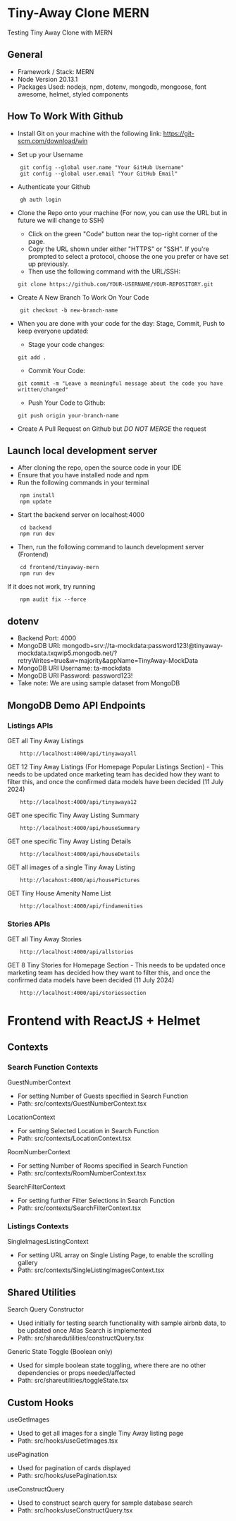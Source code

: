 # Tiny-Away Clone MERN
Testing Tiny Away Clone with MERN

## General
- Framework / Stack: MERN
- Node Version 20.13.1
- Packages Used: nodejs, npm, dotenv, mongodb, mongoose, font awesome, helmet, styled components

## How To Work With Github
- Install Git on your machine with the following link: 
    https://git-scm.com/download/win

- Set up your Username 

```
    git config --global user.name "Your GitHub Username"
    git config --global user.email "Your GitHub Email"
```

- Authenticate your Github 

```
    gh auth login
```

- Clone the Repo onto your machine (For now, you can use the URL but in future we will change to SSH)

    - Click on the green "Code" button near the top-right corner of the page.
    - Copy the URL shown under either "HTTPS" or "SSH". If you're prompted to select a protocol, choose the one you prefer or have set up previously.
    - Then use the following command with the URL/SSH: 


    ```
    git clone https://github.com/YOUR-USERNAME/YOUR-REPOSITORY.git
    ```

- Create A New Branch To Work On Your Code 


```
    git checkout -b new-branch-name
```

- When you are done with your code for the day: Stage, Commit, Push to keep everyone updated: 

    - Stage your code changes: 

    ```
    git add .
    ```

    - Commit Your Code: 
    ```
    git commit -m "Leave a meaningful message about the code you have written/changed"
    ```

    - Push Your Code to Github: 
    ```
    git push origin your-branch-name
    ```

- Create A Pull Request on Github but *DO NOT MERGE* the request 


## Launch local development server 
- After cloning the repo, open the source code in your IDE 
- Ensure that you have installed node and npm  
- Run the following commands in your terminal 

```
    npm install 
    npm update
```

- Start the backend server on localhost:4000

```
    cd backend
    npm run dev
```

- Then, run the following command to launch development server (Frontend)

```    
    cd frontend/tinyaway-mern
    npm run dev 
```

If it does not work, try running

```
    npm audit fix --force
```

## dotenv
- Backend Port: 4000
- MongoDB URI: mongodb+srv://ta-mockdata:password123!@tinyaway-mockdata.txqwip5.mongodb.net/?retryWrites=true&w=majority&appName=TinyAway-MockData
- MongoDB URI Username: ta-mockdata
- MongoDB URI Password: password123!
- Take note: We are using sample dataset from MongoDB 
<!-- # test API key for MongoDB [DO NOT DELETE] -->
<!-- # hV9T48NpQC3aWTnnpu7nUAcmbFXQ7ROr0tKHvWdeL0eFUrrzyFFpKVz7o8VsO4wj -->

<!--   ----------------------------------------------------------------------------------------------------------- -->
<!--   ----------------------------------------------------------------------------------------------------------- -->
<!--   ----------------------------------------------------------------------------------------------------------- -->
<!--   ----------------------------------------------------------------------------------------------------------- -->
<!--   ----------------------------------------------------------------------------------------------------------- -->
<!--   ----------------------------------------------------------------------------------------------------------- -->
<!--   ----------------------------------------------------------------------------------------------------------- -->
<!--   ----------------------------------------------------------------------------------------------------------- -->
<!--   ----------------------------------------------------------------------------------------------------------- -->

## MongoDB Demo API Endpoints
### Listings APIs 
GET all Tiny Away Listings
```
    http://localhost:4000/api/tinyawayall
```

GET 12 Tiny Away Listings (For Homepage Popular Listings Section)
    - This needs to be updated once marketing team has decided how they want to filter this, and once the confirmed data models have been decided (11 July 2024)
```
    http://localhost:4000/api/tinyawaya12
```

GET one specific Tiny Away Listing Summary
```
    http://localhost:4000/api/houseSummary
```

GET one specific Tiny Away Listing Details 
```
    http://localhost:4000/api/houseDetails
```

GET all images of a single Tiny Away Listing
```
    http://locahost:4000/api/housePictures
```

GET Tiny House Amenity Name List 
```
    http://localhost:4000/api/findamenities
```

### Stories APIs
GET all Tiny Away Stories 
```
    http://localhost:4000/api/allstories
```

GET 8 Tiny Stories for Homepage Section
    - This needs to be updated once marketing team has decided how they want to filter this, and once the confirmed data models have been decided (11 July 2024)
```
    http://localhost:4000/api/storiessection
```

<!--   ----------------------------------------------------------------------------------------------------------- -->
<!--   ----------------------------------------------------------------------------------------------------------- -->
<!--   ----------------------------------------------------------------------------------------------------------- -->
<!--   ----------------------------------------------------------------------------------------------------------- -->
<!--   ----------------------------------------------------------------------------------------------------------- -->
<!--   ----------------------------------------------------------------------------------------------------------- -->
<!--   ----------------------------------------------------------------------------------------------------------- -->
<!--   ----------------------------------------------------------------------------------------------------------- -->
<!--   ----------------------------------------------------------------------------------------------------------- -->

# Frontend with ReactJS + Helmet 

## Contexts 
### Search Function Contexts
GuestNumberContext
- For setting Number of Guests specified in Search Function
- Path: src/contexts/GuestNumberContext.tsx

LocationContext
- For setting Selected Location in Search Function
- Path: src/contexts/LocationContext.tsx

RoomNumberContext
- For setting Number of Rooms specified in Search Function
- Path: src/contexts/RoomNumberContext.tsx

SearchFilterContext
- For setting further Filter Selections in Search Function
- Path: src/contexts/SearchFilterContext.tsx

### Listings Contexts 
SingleImagesListingContext
- For setting URL array on Single Listing Page, to enable the scrolling gallery
- Path: src/contexts/SingleListingImagesContext.tsx

<!--   ----------------------------------------------------------------------------------------------------------- -->
<!--   ----------------------------------------------------------------------------------------------------------- -->
<!--   ----------------------------------------------------------------------------------------------------------- -->
<!--   ----------------------------------------------------------------------------------------------------------- -->
<!--   ----------------------------------------------------------------------------------------------------------- -->
<!--   ----------------------------------------------------------------------------------------------------------- -->
<!--   ----------------------------------------------------------------------------------------------------------- -->
<!--   ----------------------------------------------------------------------------------------------------------- -->
<!--   ----------------------------------------------------------------------------------------------------------- -->

## Shared Utilities
Search Query Constructor
- Used initially for testing search functionality with sample airbnb data, to be updated once Atlas Search is implemented
- Path: src/sharedutilities/constructQuery.tsx

Generic State Toggle (Boolean only)
- Used for simple boolean state toggling, where there are no other dependencies or props needed/affected
- Path: src/shareutilities/toggleState.tsx

## Custom Hooks
useGetImages
- Used to get all images for a single Tiny Away listing page
- Path: src/hooks/useGetImages.tsx

usePagination
- Used for pagination of cards displayed
- Path: src/hooks/usePagination.tsx

useConstructQuery
- Used to construct search query for sample database search 
- Path:  src/hooks/useConstructQuery.tsx